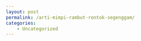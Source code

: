 ```yaml
---
layout: post
permalink: /arti-mimpi-rambut-rontok-segenggam/
categories:
    - Uncategorized
---
```


